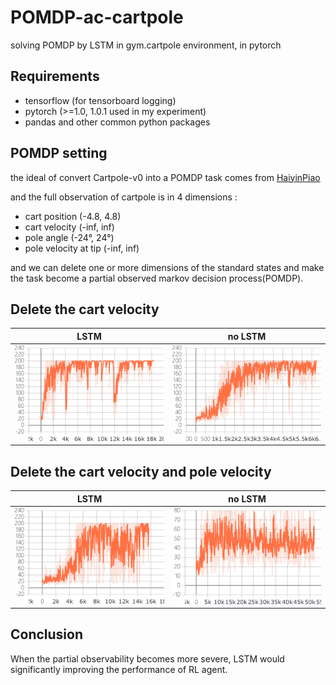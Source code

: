 # POMDP-ac-cartpole
solving POMDP by LSTM in gym.cartpole environment, in pytorch

## Requirements 

- tensorflow (for tensorboard logging)
- pytorch (>=1.0, 1.0.1 used in my experiment)
- pandas and other common python packages

## POMDP setting

the ideal of convert Cartpole-v0 into a POMDP task comes from [HaiyinPiao](https://github.com/HaiyinPiao/pytorch-a2clstm-DRQN)

and the full observation of cartpole is in 4 dimensions :
+ cart position (-4.8, 4.8)
+ cart velocity (-inf, inf)
+ pole angle (-24°, 24°)
+ pole velocity at tip (-inf, inf)

and we can delete one or more dimensions of the standard states and make the task become a partial observed markov decision process(POMDP).

## Delete the cart velocity
LSTM | no LSTM
:-:|:-:
![LSTM](./LSTM_delete1.png)|![without LSTM](./fc_delete1.png)

## Delete the cart velocity and pole velocity
LSTM | no LSTM
:-:|:-:
![LSTM](./LSTM_delete2.png)|![without LSTM](./fc_delete2.png)

## Conclusion
When the partial observability becomes more severe, LSTM would significantly improving the performance of RL agent.



